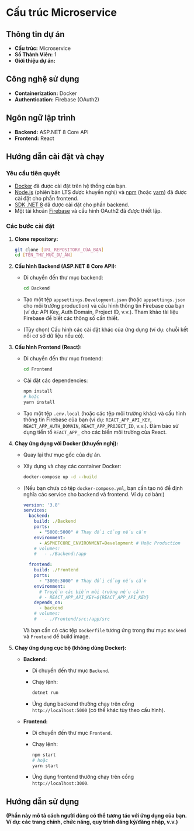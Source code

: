 # Cấu trúc Microservice

## Thông tin dự án

* **Cấu trúc:** Microservice
* **Số Thành Viên:** 1
* **Giới thiệu dự án:** 

## Công nghệ sử dụng

* **Containerization:** Docker
* **Authentication:** Firebase (OAuth2)

## Ngôn ngữ lập trình

* **Backend:** ASP.NET 8 Core API
* **Frontend:** React

## Hướng dẫn cài đặt và chạy



### Yêu cầu tiên quyết

* [Docker](https://www.docker.com/get-started) đã được cài đặt trên hệ thống của bạn.
* [Node.js](https://nodejs.org/) (phiên bản LTS được khuyến nghị) và [npm](https://www.npmjs.com/) (hoặc [yarn](https://yarnpkg.com/)) đã được cài đặt cho phần frontend.
* [SDK .NET 8](https://dotnet.microsoft.com/download/dotnet/8.0) đã được cài đặt cho phần backend.
* Một tài khoản [Firebase](https://firebase.google.com/) và cấu hình OAuth2 đã được thiết lập.

### Các bước cài đặt

1.  **Clone repository:**

    ```bash
    git clone [URL_REPOSITORY_CỦA_BẠN]
    cd [TÊN_THƯ_MỤC_DỰ_ÁN]
    ```

2.  **Cấu hình Backend (ASP.NET 8 Core API):**

    * Di chuyển đến thư mục backend:

        ```bash
        cd Backend
        ```

    * Tạo một tệp `appsettings.Development.json` (hoặc `appsettings.json` cho môi trường production) và cấu hình thông tin Firebase của bạn (ví dụ: API Key, Auth Domain, Project ID, v.v.). Tham khảo tài liệu Firebase để biết các thông số cần thiết.

    * (Tùy chọn) Cấu hình các cài đặt khác của ứng dụng (ví dụ: chuỗi kết nối cơ sở dữ liệu nếu có).

3.  **Cấu hình Frontend (React):**

    * Di chuyển đến thư mục frontend:

        ```bash
        cd Frontend
        ```

    * Cài đặt các dependencies:

        ```bash
        npm install
        # hoặc
        yarn install
        ```

    * Tạo một tệp `.env.local` (hoặc các tệp môi trường khác) và cấu hình thông tin Firebase của bạn (ví dụ: `REACT_APP_API_KEY`, `REACT_APP_AUTH_DOMAIN`, `REACT_APP_PROJECT_ID`, v.v.). Đảm bảo sử dụng tiền tố `REACT_APP_` cho các biến môi trường của React.

4.  **Chạy ứng dụng với Docker (khuyến nghị):**

    * Quay lại thư mục gốc của dự án.
    * Xây dựng và chạy các container Docker:

        ```bash
        docker-compose up -d --build
        ```

    * (Nếu bạn chưa có tệp `docker-compose.yml`, bạn cần tạo nó để định nghĩa các service cho backend và frontend. Ví dụ cơ bản:)

        ```yaml
        version: '3.8'
        services:
          backend:
            build: ./Backend
            ports:
              - "5000:5000" # Thay đổi cổng nếu cần
            environment:
              - ASPNETCORE_ENVIRONMENT=Development # Hoặc Production
            # volumes:
            #   - ./Backend:/app

          frontend:
            build: ./Frontend
            ports:
              - "3000:3000" # Thay đổi cổng nếu cần
            environment:
              # Truyền các biến môi trường nếu cần
              # - REACT_APP_API_KEY=${REACT_APP_API_KEY}
            depends_on:
              - backend
            # volumes:
            #   - ./Frontend/src:/app/src
        ```

        Và bạn cần có các tệp `Dockerfile` tương ứng trong thư mục `Backend` và `Frontend` để build image.

5.  **Chạy ứng dụng cục bộ (không dùng Docker):**

    * **Backend:**
        * Di chuyển đến thư mục `Backend`.
        * Chạy lệnh:

            ```bash
            dotnet run
            ```

        * Ứng dụng backend thường chạy trên cổng `http://localhost:5000` (có thể khác tùy theo cấu hình).

    * **Frontend:**
        * Di chuyển đến thư mục `Frontend`.
        * Chạy lệnh:

            ```bash
            npm start
            # hoặc
            yarn start
            ```

        * Ứng dụng frontend thường chạy trên cổng `http://localhost:3000`.

## Hướng dẫn sử dụng

**(Phần này mô tả cách người dùng có thể tương tác với ứng dụng của bạn. Ví dụ: các trang chính, chức năng, quy trình đăng ký/đăng nhập, v.v.)**

